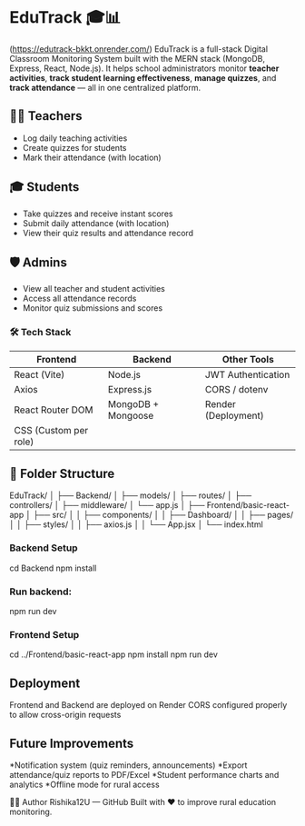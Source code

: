 # EduTrack 🎓📊
(https://edutrack-bkkt.onrender.com/)
EduTrack is a full-stack Digital Classroom Monitoring System built with the MERN stack (MongoDB, Express, React, Node.js). It helps school administrators monitor **teacher activities**, **track student learning effectiveness**, **manage quizzes**, and **track attendance** — all in one centralized platform.

## 👨‍🏫 Teachers
- Log daily teaching activities
- Create quizzes for students
- Mark their attendance (with location)

## 🎓 Students
- Take quizzes and receive instant scores
- Submit daily attendance (with location)
- View their quiz results and attendance record

## 🛡️ Admins
- View all teacher and student activities
- Access all attendance records
- Monitor quiz submissions and scores

### 🛠️ Tech Stack

| Frontend              | Backend                | Other Tools              |
|-----------------------|------------------------|--------------------------|
| React (Vite)          | Node.js                | JWT Authentication       |
| Axios                 | Express.js             | CORS / dotenv            |
| React Router DOM      | MongoDB + Mongoose     | Render (Deployment)      |
| CSS (Custom per role) |                        |                          |

## 📁 Folder Structure
EduTrack/
│
├── Backend/
│ ├── models/
│ ├── routes/
│ ├── controllers/
│ ├── middleware/
│ └── app.js
│
├── Frontend/basic-react-app
│ ├── src/
│ │ ├── components/
│ │ ├── Dashboard/
│ │ ├── pages/
│ │ ├── styles/
│ │ ├── axios.js
│ │ └── App.jsx
│ └── index.html

### Backend Setup
cd Backend
npm install

### Run backend:
  npm run dev

### Frontend Setup
cd ../Frontend/basic-react-app
npm install
npm run dev

## Deployment
Frontend and Backend are deployed on Render
CORS configured properly to allow cross-origin requests

## Future Improvements
*Notification system (quiz reminders, announcements)
*Export attendance/quiz reports to PDF/Excel
*Student performance charts and analytics
*Offline mode for rural access

🙋‍♂️ Author
Rishika12U — GitHub
Built with ❤️ to improve rural education monitoring.
